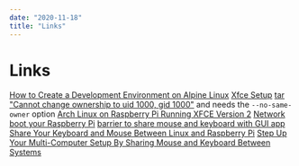 ```yaml
---
date: "2020-11-18"
title: "Links"
---
```

<!-- markdownlint-disable MD025 -->
# Links
<!-- markdownlint-enable MD025 -->

<!-- markdownlint-disable MD034 -->
[How to Create a Development Environment on Alpine Linux](https://dzone.com/articles/how-to-create-a-software-development-environment-o)
[Xfce Setup](https://wiki.alpinelinux.org/wiki/Xfce_Setup)
[tar "Cannot change ownership to uid 1000, gid 1000"](https://github.com/habitat-sh/builder/issues/365#issuecomment-382862233) and needs the `--no-same-owner` option
[Arch Linux on Raspberry Pi Running XFCE Version 2](https://blog.adityapatawari.com/2013/05/arch-linux-on-raspberry-pi-running-xfce.html)
[Network boot your Raspberry Pi](https://www.raspberrypi.org/documentation/hardware/raspberrypi/bootmodes/net_tutorial.md)
[barrier to share mouse and keyboard with GUI app](https://github.com/debauchee/barrier) [Share Your Keyboard and Mouse Between Linux and Raspberry Pi](https://itsfoss.com/keyboard-mouse-sharing-between-computers/)
[Step Up Your Multi-Computer Setup By Sharing Mouse and Keyboard Between Systems](https://dev.to/horusgoul/step-up-your-multi-computer-setup-by-sharing-mouse-and-keyboard-between-systems-288m)

<!-- markdownlint-enable MD034 -->
